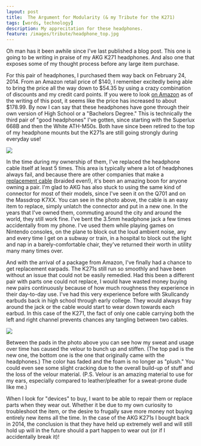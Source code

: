 ```yaml
---
layout: post
title:  The Argument for Modularity (& my Tribute for the K271) 
tags: [words, technology]
description: My apprecitation for these headphones.
feature: /images/tribute/headphone_top.jpg
---
```


Oh man has it been awhile since I've last published a blog post. This one is going to be writing in praise of my AKG K271 headphones. And also one that exposes some of my thought process before any large item  purchase.

<!-- <img src="/images/tribute/headphone_top.jpg" /> -->

For this pair of headphones, I purchased them way back on February 24, 2014. From an Amazon retail price of $140, I remember excitedly being able to bring the price all the way down to $54.35 by using a crazy combination of discounts and my credit card points. If you were to look <a href="https://amzn.to/2Rsl2tT" target="_blank">on Amazon</a> as of the writing of this post, it seems like the price has increased to about $178.99. By now I can say that these headphones have gone through their own version of High School or a "Bachelors Degree." This is technically the third pair of "good headphones" I've gotten, since starting with the Superlux 668B and then the White ATH-M50s. Both have since been retired to the top of my headphone mounts but the K271s are still going strongly during everyday use!

<img src="/images/tribute/headphone_replaceable.jpg" />

In the time during my ownership of them, I've replaced the headphone cable itself at least 5 times. This area is typically where a lot of headphones always fail, and because there are other companies that make a <a href="https://amzn.to/2CJU3So" target="_blank">replacement cable</a> (braided even!), it's been an amazing boon for anyone owning a pair. I'm glad to  AKG has also stuck to using the same kind of connector for most of their models, since I've seen it on the Q701 and on the Massdrop K7XX. You can see in the photo above, the cable is an easy item to replace, simply unlatch the connector and put in a new one. In the years that I've owned them, commuting around the city and around the world, they still work fine. I've bent the 3.5mm headphone jack a few times accidentally from my phone. I've used them while playing games on Nintendo consoles, on the plane to block out the loud ambient noise, any and every time I get on a subway or train, in a hospital to block out the light and nap in a barely-comfortable chair, they've returned their worth in utility many many times over. 

And with the arrival of a package from Amazon, I've finally had a chance to get replacement earpads. The K271s still run so smoothly and have been without an issue that could not be easily remedied. Had this been a different pair with parts one could not replace, I would have wasted money buying new pairs continuously because of how much roughness they experience in their day-to-day use. I've had this very experience before with Skullcandy earbuds back in high school through early college. They would always fray around the jack or the cable would start to wear down towards each earbud. In this case of the K271, the fact of only one cable carrying both the left and right channel prevents chances any tangling between two cables.

<img src="/images/tribute/headphone_pads.jpg" />

Between the pads in the photo above you can see how my sweat and usage over time has caused the velour to bunch up and stiffen. (The top pad is the new one, the bottom one is the one that originally came with the headphones.) The color has faded and the foam is no longer as "plush." You could even see some slight cracking due to the overall build-up of stuff and the loss of the velour material. (P.S. Velour is an amazing material to use for my ears, especially compared to leather/pleather for a sweat-prone dude like me.) 

When I look for "devices" to buy, I want to be able to repair them or replace parts when they wear out. Whether it be due to my own curiosity to troubleshoot the item, or the desire to frugally save more money not buying entirely new items all the time. In the case of the AKG K271s I bought back in 2014, the conclusion is that they have held up extremely well and will still hold up will in the future should a part happen to wear out (or if I accidentally break it)!
